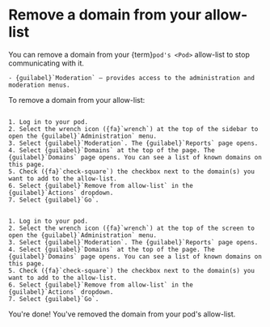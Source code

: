 # Remove a domain from your allow-list

You can remove a domain from your {term}`pod's <Pod>` allow-list to stop communicating with it.

```{dropdown} Required permissions
- {guilabel}`Moderation` – provides access to the administration and moderation menus.
```

To remove a domain from your allow-list:

```{tabbed} Desktop

1. Log in to your pod.
2. Select the wrench icon ({fa}`wrench`) at the top of the sidebar to open the {guilabel}`Administration` menu.
3. Select {guilabel}`Moderation`. The {guilabel}`Reports` page opens.
4. Select {guilabel}`Domains` at the top of the page. The {guilabel}`Domains` page opens. You can see a list of known domains on this page.
5. Check ({fa}`check-square`) the checkbox next to the domain(s) you want to add to the allow-list.
6. Select {guilabel}`Remove from allow-list` in the {guilabel}`Actions` dropdown.
7. Select {guilabel}`Go`.

```

```{tabbed} Mobile

1. Log in to your pod.
2. Select the wrench icon ({fa}`wrench`) at the top of the screen to open the {guilabel}`Administration` menu.
3. Select {guilabel}`Moderation`. The {guilabel}`Reports` page opens.
4. Select {guilabel}`Domains` at the top of the page. The {guilabel}`Domains` page opens. You can see a list of known domains on this page.
5. Check ({fa}`check-square`) the checkbox next to the domain(s) you want to add to the allow-list.
6. Select {guilabel}`Remove from allow-list` in the {guilabel}`Actions` dropdown.
7. Select {guilabel}`Go`.

```

You're done! You've removed the domain from your pod's allow-list.
